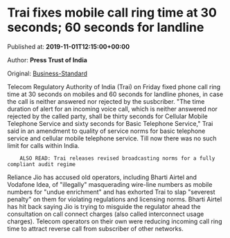 
# Trai fixes mobile call ring time at 30 seconds; 60 seconds for landline

Published at: **2019-11-01T12:15:00+00:00**

Author: **Press Trust of India**

Original: [Business-Standard](https://www.business-standard.com/article/pti-stories/trai-fixes-mobile-call-ring-time-at-30-seconds-60-secs-for-landline-119110101063_1.html)

Telecom Regulatory Authority of India (Trai) on Friday fixed phone call ring time at 30 seconds on mobiles and 60 seconds for landline phones, in case the call is neither answered nor rejected by the susbcriber.
"The time duration of alert for an incoming voice call, which is neither answered nor rejected by the called party, shall be thirty seconds for Cellular Mobile Telephone Service and sixty seconds for Basic Telephone Service," Trai said in an amendment to quality of service norms for basic telephone service and cellular mobile telephone service.
Till now there was no such limit for calls within India.

        ALSO READ: Trai releases revised broadcasting norms for a fully compliant audit regime
      
Reliance Jio has accused old operators, including Bharti Airtel and Vodafone Idea, of "illegally" masquerading wire-line numbers as mobile numbers for "undue enrichment" and has exhorted Trai to slap "severest penalty" on them for violating regulations and licensing norms.
Bharti Airtel has hit back saying Jio is trying to misguide the regulator ahead the consultation on call connect charges (also called interconnect usage charges).
Telecom operators on their own were reducing incoming call ring time to attract reverse call from subscriber of other networks.
